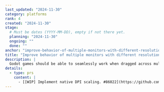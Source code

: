 ```yaml
---
last_updated: "2024-11-30"
category: platforms
rank: 4
created: "2024-11-30"
stage:
  # Must be dates (YYYY-MM-DD), empty if not there yet.
  planning: "2024-11-30"
  ongoing: ""
  done: ""
anchor: "improve-behavior-of-multiple-monitors-with-different-resolutions-and-dpi-scaling-factors"
title: "Improve behavior of multiple monitors with different resolutions and DPI scaling factors"
description: |
  Godot games should be able to seamlessly work when dragged across multiple monitors even when the monitors have different resolutions and DPI scaling factors.
details:
  - type: prs
    content: |
      - [[WIP] Implement native DPI scaling. #86022](https://github.com/godotengine/godot/pull/86022)
---
```

